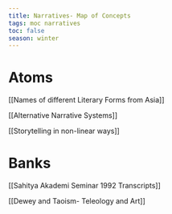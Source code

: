 ```yaml
---
title: Narratives- Map of Concepts
tags: moc narratives
toc: false
season: winter
---
```




# Atoms

[[Names of different Literary Forms from Asia]] 

[[Alternative Narrative Systems]]

[[Storytelling in non-linear ways]]



# Banks

[[Sahitya Akademi Seminar 1992 Transcripts]]

[[Dewey and Taoism- Teleology and Art]]
